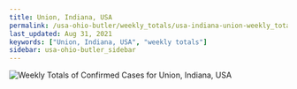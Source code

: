 ```yaml
---
title: Union, Indiana, USA
permalink: /usa-ohio-butler/weekly_totals/usa-indiana-union-weekly_totals.html
last_updated: Aug 31, 2021
keywords: ["Union, Indiana, USA", "weekly totals"]
sidebar: usa-ohio-butler_sidebar
---
```


![Weekly Totals of Confirmed Cases for Union, Indiana, USA](/covid_tracker/images/graphs/usa-indiana-union-weekly_totals_graph.png)
